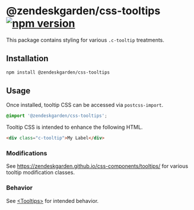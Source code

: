 # @zendeskgarden/css-tooltips [![npm version][npm version badge]][npm version link]

[npm version badge]: https://flat.badgen.net/npm/v/@zendeskgarden/css-tooltips
[npm version link]: https://www.npmjs.com/package/@zendeskgarden/css-tooltips

This package contains styling for various `.c-tooltip` treatments.

## Installation

```sh
npm install @zendeskgarden/css-tooltips
```

## Usage

Once installed, tooltip CSS can be accessed via `postcss-import`.

```css
@import '@zendeskgarden/css-tooltips';
```

Tooltip CSS is intended to enhance the following HTML.

```html
<div class="c-tooltip">My Label</div>
```

### Modifications

See https://zendeskgarden.github.io/css-components/tooltips/ for various
tooltip modification classes.

### Behavior

See
[&lt;Tooltips&gt;](http://zendeskgarden.github.io/react-components/#!/TooltipProvider)
for intended behavior.
